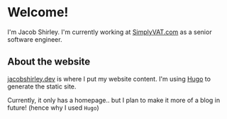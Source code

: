 # Welcome!

I'm Jacob Shirley. I'm currently working at [SimplyVAT.com](https://simplyvat.com) as a senior software engineer.

## About the website

[jacobshirley.dev](https://jacobshirley.dev) is where I put my website content. I'm using [Hugo](https://gohugo.io/) to generate the static site.

Currently, it only has a homepage.. but I plan to make it more of a blog in future! (hence why I used `Hugo`)

